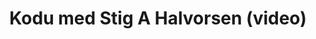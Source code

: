 ---
title: Kodu med Stig A Halvorsen (video)
level: 1
external: https://www.youtube.com/playlist?list=PLyKeBJjRzYvj8lOTvCZ1USXiwieS16BZ-
---